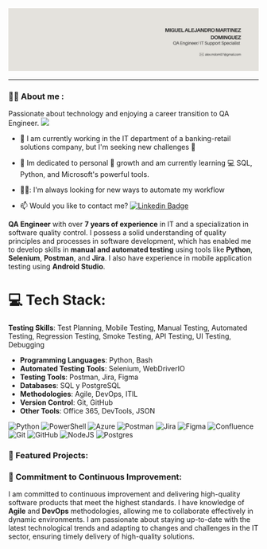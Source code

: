 <div id="header" align="center">
  <img decoding="async" src="Banner LinkedIn_alejandromardom.png" width="900"/>
</div>

---
 <div id="header" align="left">

### :man_technologist: About me :

Passionate about technology and enjoying a career transition to QA Engineer. <img decoding="async" src="https://media.giphy.com/media/WUlplcMpOCEmTGBtBW/giphy.gif" width="30">

* :telescope: I am currently working in the IT department of a banking-retail solutions company, but I'm seeking new challenges :muscle:

* :seedling: Im dedicated to personal :blue_book: growth and am currently learning :computer: SQL, Python, and Microsoft's powerful tools.

* 🕵️‍♂️: I'm always looking for new ways to automate my workflow

* :mailbox: Would you like to contact me? [![Linkedin Badge](https://img.shields.io/badge/-alejandromardom-blue?style=flat&logo=Linkedin&logoColor=white)](https://www.linkedin.com/in/martinezmiguelalejandro/)

**QA Engineer** with over **7 years of experience** in IT and a specialization in software quality control. I possess a solid understanding of quality principles and processes in software development, which has enabled me to develop skills in **manual and automated testing** using tools like **Python**, **Selenium**, **Postman**, and **Jira**. I also have experience in mobile application testing using **Android Studio**.

# 💻 Tech Stack:

**Testing Skills**: Test Planning, Mobile Testing, Manual Testing, Automated Testing, Regression Testing, Smoke Testing, API Testing, UI Testing, Debugging
- **Programming Languages**: Python, Bash
- **Automated Testing Tools**: Selenium, WebDriverIO
- **Testing Tools**: Postman, Jira, Figma
- **Databases**: SQL y PostgreSQL
- **Methodologies**: Agile, DevOps, ITIL
- **Version Control**: Git, GitHub
- **Other Tools**: Office 365, DevTools, JSON

![Python](https://img.shields.io/badge/python-3670A0?style=for-the-badge&logo=python&logoColor=ffdd54) ![PowerShell](https://img.shields.io/badge/PowerShell-%235391FE.svg?style=for-the-badge&logo=powershell&logoColor=white) ![Azure](https://img.shields.io/badge/azure-%230072C6.svg?style=for-the-badge&logo=microsoftazure&logoColor=white) ![Postman](https://img.shields.io/badge/Postman-FF6C37?style=for-the-badge&logo=postman&logoColor=white) ![Jira](https://img.shields.io/badge/jira-%230A0FFF.svg?style=for-the-badge&logo=jira&logoColor=white) ![Figma](https://img.shields.io/badge/figma-%23F24E1E.svg?style=for-the-badge&logo=figma&logoColor=white) ![Confluence](https://img.shields.io/badge/confluence-%23172BF4.svg?style=for-the-badge&logo=confluence&logoColor=white) ![Git](https://img.shields.io/badge/git-%23F05033.svg?style=for-the-badge&logo=git&logoColor=white) ![GitHub](https://img.shields.io/badge/github-%23121011.svg?style=for-the-badge&logo=github&logoColor=white)
![NodeJS](https://img.shields.io/badge/node.js-6DA55F?style=for-the-badge&logo=node.js&logoColor=white)
![Postgres](https://img.shields.io/badge/postgres-%23316192.svg?style=for-the-badge&logo=postgresql&logoColor=white)



### 🚀 Featured Projects:


### 🌱 Commitment to Continuous Improvement:
I am committed to continuous improvement and delivering high-quality software products that meet the highest standards. I have knowledge of **Agile** and **DevOps** methodologies, allowing me to collaborate effectively in dynamic environments. I am passionate about staying up-to-date with the latest technological trends and adapting to changes and challenges in the IT sector, ensuring timely delivery of high-quality solutions.








<!--
**alejandromardom/alejandromardom** is a ✨ _special_ ✨ repository because its `README.md` (this file) appears on your GitHub profile.

Here are some ideas to get you started:

- 🔭 I’m currently working on ...
- 🌱 I’m currently learning ...
- 👯 I’m looking to collaborate on ...
- 🤔 I’m looking for help with ...
- 💬 Ask me about ...
- 📫 How to reach me: ...
- 😄 Pronouns: ...
- ⚡ Fun fact: ...
-->
